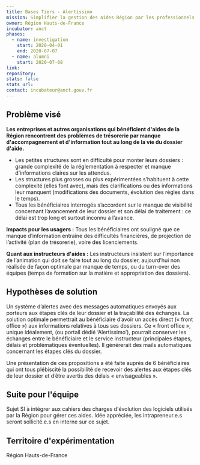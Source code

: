 ```yaml
---
title: Bases Tiers - Alertissimo
mission: Simplifier la gestion des aides Région par les professionnels
owner: Région Hauts-de-France
incubator: anct
phases:
  - name: investigation
    start: 2020-04-01
    end: 2020-07-07
  - name: alumni
    start: 2020-07-08
link:
repository:
stats: false
stats_url:
contact: incubateur@anct.gouv.fr
---
```


## Problème visé

**Les entreprises et autres organisations qui bénéficient d'aides de la Région rencontrent des problèmes de trésorerie par manque d'accompagnement et d'information tout au long de la vie du dossier d'aide.**

- Les petites structures sont en difficulté pour monter leurs dossiers : grande complexité de la réglementation à respecter et manque d’informations claires sur les attendus.
- Les structures plus grosses ou plus expérimentées s’habituent à cette complexité (elles font avec), mais des clarifications ou des informations leur manquent (modifications des documents, évolution des règles dans le temps).
- Tous les bénéficiaires interrogés s’accordent sur le manque de visibilité concernant l’avancement de leur dossier et son délai de traitement : ce délai est trop long et surtout inconnu à l’avance.

**Impacts pour les usagers :**
Tous les bénéficiaires ont souligné que ce manque d’information entraîne des difficultés financières, de projection de l’activité (plan de trésorerie), voire des licenciements.

**Quant aux instructeurs d'aides :**
Les instructeurs insistent sur l’importance de l’animation qui doit se faire tout au long du dossier, aujourd’hui non réalisée de façon optimale par manque de temps, ou du turn-over des équipes (temps de formation sur la matière et appropriation des dossiers).

## Hypothèses de solution
Un système d’alertes avec des messages automatiques envoyés aux porteurs aux étapes clés de leur dossier et la traçabilité des échanges.
La solution optimale permettrait au bénéficiaire d’avoir un accès direct (« front office ») aux informations relatives à tous ses dossiers. Ce « front office », unique idéalement, (ou portail dédié ‘Alertissimo’), pourrait conserver les échanges entre le bénéficiaire et le service instructeur (principales étapes, délais et problématiques éventuelles). Il générerait des mails automatiques concernant les étapes clés du dossier.

Une présentation de ces propositions a été faite auprès de 6 bénéficiaires qui ont tous plébiscité la possibilité de recevoir des alertes aux étapes clés de leur dossier et d’être avertis des délais « envisageables ».

## Suite pour l'équipe
Sujet SI à intégrer aux cahiers des charges d'évolution des logiciels utilisés par la Région pour gérer ces aides. Idée appréciée, les intrapreneur.e.s seront sollicité.e.s en interne sur ce sujet.

## Territoire d'expérimentation
Région Hauts-de-France
